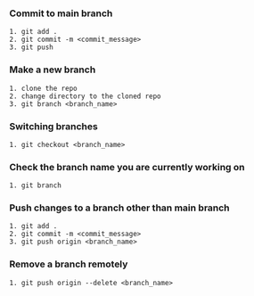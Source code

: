 ### Commit to main branch
    1. git add .
    2. git commit -m <commit_message>
    3. git push

### Make a new branch
    1. clone the repo
    2. change directory to the cloned repo
    3. git branch <branch_name>

### Switching branches
    1. git checkout <branch_name>

### Check the branch name you are currently working on
    1. git branch

### Push changes to a branch other than main branch
    1. git add .
    2. git commit -m <commit_message>
    3. git push origin <branch_name>
    
### Remove a branch remotely
    1. git push origin --delete <branch_name>
